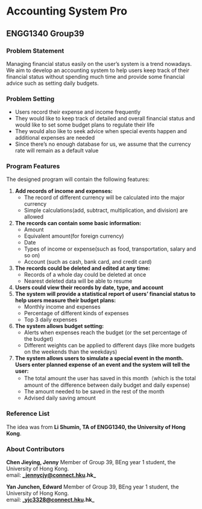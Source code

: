 # Accounting System Pro
## ENGG1340 Group39

### Problem Statement
Managing financial status easily on the user’s system is a trend nowadays. We aim to develop an accounting system to help users keep track of their financial status without spending much time and provide some financial advice such as setting daily budgets.

### Problem Setting
- Users record their expense and income frequently
- They would like to keep track of detailed and overall financial status and would like to set some budget plans to regulate their life
- They would also like to seek advice when special events happen and additional expenses are needed
- Since there’s no enough database for us, we assume that the currency rate will remain as a default value

### Program Features
The designed program will contain the following features: 
1) **Add records of income and expenses:**
   - The record of different currency will be calculated into the major currency
   - Simple calculations(add, subtract, multiplication, and division) are allowed
2) **The records can contain some basic information:**
   - Amount
   - Equivalent amount(for foreign currency)
   - Date
   - Types of income or expense(such as food, transportation, salary and so on)
   - Account (such as cash, bank card, and credit card)
3) **The records could be deleted and edited at any time:**
   - Records of a whole day could be deleted at once
   - Nearest deleted data will be able to resume
4) **Users could view their records by date, type, and account** 
5) **The system will provide a statistical report of users’ financial status to help users measure their budget plans:**
   - Monthly income and expenses
   - Percentage of different kinds of expenses
   - Top 3 daily expenses 
6) **The system allows budget setting:**
   - Alerts when expenses reach the budget (or the set percentage of the budget)
   - Different weights can be applied to different days (like more budgets on the weekends than the weekdays)
7) **The system allows users to simulate a special event in the month. Users enter planned expense of an event and the system will tell the user:**
   - The total amount the user has saved in this month（which is the total amount of the difference between daily budget and daily expense)
   - The amount needed to be saved in the rest of the month
   - Advised daily saving amount
   
### Reference List
The idea was from **Li Shumin, TA of ENGG1340, the University of Hong Kong**.

### About Contributors
**Chen Jieying, Jenny** Member of Group 39, BEng year 1 student, the University of Hong Kong.    
email: **_jennycjy@connect.hku.hk_**

**Yan Junchen, Edward** Member of Group 39, BEng year 1 student, the University of Hong Kong.   
email: **_yjc3328@connect.hku.hk_**
